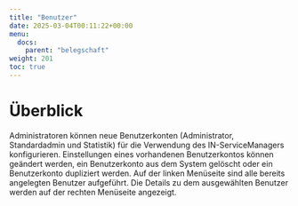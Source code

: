 ```yaml
---
title: "Benutzer"
date: 2025-03-04T00:11:22+00:00
menu:
  docs:
    parent: "belegschaft"
weight: 201
toc: true
---
```


# Überblick
Administratoren können neue Benutzerkonten (Administrator, Standardadmin und Statistik) für die Verwendung des IN-ServiceManagers konfigurieren.
Einstellungen eines vorhandenen Benutzerkontos können geändert werden, ein Benutzerkonto aus dem System gelöscht oder ein Benutzerkonto dupliziert werden.
Auf der linken Menüseite sind alle bereits angelegten Benutzer aufgeführt. Die Details zu dem ausgewählten Benutzer werden auf der rechten Menüseite angezeigt.
